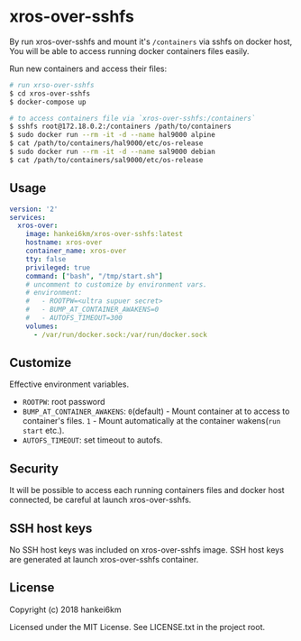 # xros-over-sshfs

By run xros-over-sshfs and mount it's `/containers` via sshfs on docker host,
You will be able to access running docker containers files easily.

Run new containers and access their files:

```bash
# run xrso-over-sshfs
$ cd xros-over-sshfs
$ docker-compose up

# to access containers file via `xros-over-sshfs:/containers`
$ sshfs root@172.18.0.2:/containers /path/to/containers
$ sudo docker run --rm -it -d --name hal9000 alpine
$ cat /path/to/containers/hal9000/etc/os-release
$ sudo docker run --rm -it -d --name sal9000 debian
$ cat /path/to/containers/sal9000/etc/os-release
```

## Usage

```YAML
version: '2'
services:
  xros-over:
    image: hankei6km/xros-over-sshfs:latest
    hostname: xros-over
    container_name: xros-over
    tty: false
    privileged: true
    command: ["bash", "/tmp/start.sh"]
    # uncomment to customize by environment vars.
    # environment:
    #   - ROOTPW=<ultra supuer secret>
    #   - BUMP_AT_CONTAINER_AWAKENS=0
    #   - AUTOFS_TIMEOUT=300
    volumes:
      - /var/run/docker.sock:/var/run/docker.sock
```


## Customize

Effective environment variables.

* `ROOTPW`: root password
* `BUMP_AT_CONTAINER_AWAKENS`: `0`(default) - Mount container at to access to container's files. `1` - Mount automatically at the container wakens(`run` `start` etc.).
* `AUTOFS_TIMEOUT`: set timeout to autofs.


## Security

It will be possible to access each running containers files and docker host connected, be careful at launch xros-over-sshfs.


## SSH host keys

No SSH host keys was included on xros-over-sshfs image.
SSH host keys are generated at launch xros-over-sshfs container.


## License

Copyright (c) 2018 hankei6km

Licensed under the MIT License. See LICENSE.txt in the project root.
